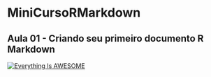 # MiniCursoRMarkdown

## Aula 01 - Criando seu primeiro documento R Markdown
[![Everything Is AWESOME](https://i3.ytimg.com/vi/oEfURbLH0dA/maxresdefault.jpg)](https://youtu.be/oEfURbLH0dA?list=PL5tyjyaX9n4PFlUtJkuuMpl9wbzQ4uFKu "Everything Is AWESOME")
